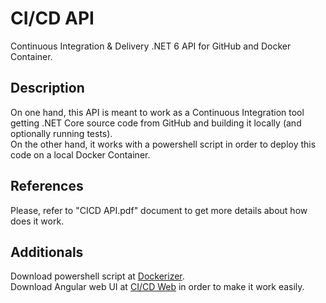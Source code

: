 # CI/CD API
Continuous Integration & Delivery .NET 6 API for GitHub and Docker Container.

## Description
On one hand, this API is meant to work as a Continuous Integration tool getting .NET Core source code from GitHub and building it locally (and optionally running tests).  
On the other hand, it works with a powershell script in order to deploy this code on a local Docker Container.

## References
Please, refer to "CICD API.pdf" document to get more details about how does it work.

## Additionals
Download powershell script at [Dockerizer](https://github.com/rlrecalde/Dockerizer).  
Download Angular web UI at [CI/CD Web](https://github.com/rlrecalde/CICD_Web) in order to make it work easily.
